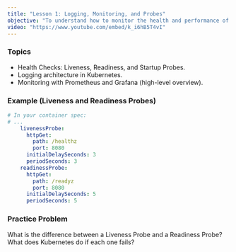 ```yaml
---
title: "Lesson 1: Logging, Monitoring, and Probes"
objective: "To understand how to monitor the health and performance of your applications."
video: "https://www.youtube.com/embed/k_i6hB5T4vI"
---
```


### Topics

- Health Checks: Liveness, Readiness, and Startup Probes.
- Logging architecture in Kubernetes.
- Monitoring with Prometheus and Grafana (high-level overview).

### Example (Liveness and Readiness Probes)

```yaml
# In your container spec:
# ...
    livenessProbe:
      httpGet:
        path: /healthz
        port: 8080
      initialDelaySeconds: 3
      periodSeconds: 3
    readinessProbe:
      httpGet:
        path: /readyz
        port: 8080
      initialDelaySeconds: 5
      periodSeconds: 5
```

### Practice Problem

What is the difference between a Liveness Probe and a Readiness Probe? What does Kubernetes do if each one fails?
